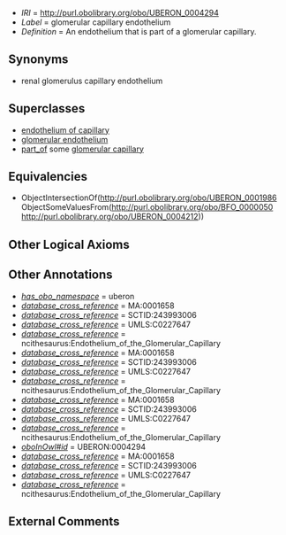  * *IRI* = http://purl.obolibrary.org/obo/UBERON_0004294
 * *Label* = glomerular capillary endothelium
 * *Definition* = An endothelium that is part of a glomerular capillary.

## Synonyms

 * renal glomerulus capillary endothelium

## Superclasses

 * [endothelium of capillary](../../UBERON/15/UBERON_0001915.md)
 * [glomerular endothelium](../../UBERON/89/UBERON_0004189.md)
 * [part_of](../../BFO/50/BFO_0000050.md) some [glomerular capillary](../../UBERON/12/UBERON_0004212.md)

## Equivalencies

 * ObjectIntersectionOf(<http://purl.obolibrary.org/obo/UBERON_0001986> ObjectSomeValuesFrom(<http://purl.obolibrary.org/obo/BFO_0000050> <http://purl.obolibrary.org/obo/UBERON_0004212>))

## Other Logical Axioms


## Other Annotations

 * *[has_obo_namespace](../../ce/oboInOwl#hasOBONamespace.md)* = uberon
 * *[database_cross_reference](../../ef/oboInOwl#hasDbXref.md)* = MA:0001658
 * *[database_cross_reference](../../ef/oboInOwl#hasDbXref.md)* = SCTID:243993006
 * *[database_cross_reference](../../ef/oboInOwl#hasDbXref.md)* = UMLS:C0227647
 * *[database_cross_reference](../../ef/oboInOwl#hasDbXref.md)* = ncithesaurus:Endothelium_of_the_Glomerular_Capillary
 * *[database_cross_reference](../../ef/oboInOwl#hasDbXref.md)* = MA:0001658
 * *[database_cross_reference](../../ef/oboInOwl#hasDbXref.md)* = SCTID:243993006
 * *[database_cross_reference](../../ef/oboInOwl#hasDbXref.md)* = UMLS:C0227647
 * *[database_cross_reference](../../ef/oboInOwl#hasDbXref.md)* = ncithesaurus:Endothelium_of_the_Glomerular_Capillary
 * *[database_cross_reference](../../ef/oboInOwl#hasDbXref.md)* = MA:0001658
 * *[database_cross_reference](../../ef/oboInOwl#hasDbXref.md)* = SCTID:243993006
 * *[database_cross_reference](../../ef/oboInOwl#hasDbXref.md)* = UMLS:C0227647
 * *[database_cross_reference](../../ef/oboInOwl#hasDbXref.md)* = ncithesaurus:Endothelium_of_the_Glomerular_Capillary
 * *[oboInOwl#id](../../id/oboInOwl#id.md)* = UBERON:0004294
 * *[database_cross_reference](../../ef/oboInOwl#hasDbXref.md)* = MA:0001658
 * *[database_cross_reference](../../ef/oboInOwl#hasDbXref.md)* = SCTID:243993006
 * *[database_cross_reference](../../ef/oboInOwl#hasDbXref.md)* = UMLS:C0227647
 * *[database_cross_reference](../../ef/oboInOwl#hasDbXref.md)* = ncithesaurus:Endothelium_of_the_Glomerular_Capillary

## External Comments

